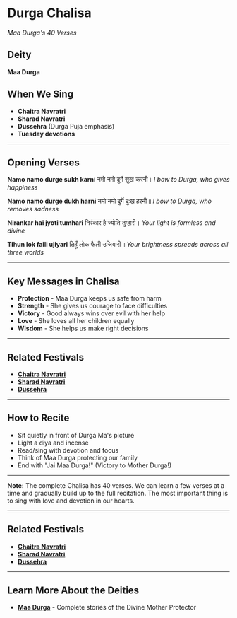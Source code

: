 # Durga Chalisa
*Maa Durga's 40 Verses*

## Deity
**Maa Durga**

## When We Sing
- **Chaitra Navratri**
- **Sharad Navratri**
- **Dussehra** (Durga Puja emphasis)
- **Tuesday devotions**

---

## Opening Verses

**Namo namo durge sukh karni**
नमो नमो दुर्गे सुख करनी।
*I bow to Durga, who gives happiness*

**Namo namo durge dukh harni**
नमो नमो दुर्गे दुःख हरनी॥
*I bow to Durga, who removes sadness*

**Nirankar hai jyoti tumhari**
निरंकार है ज्योति तुम्हारी।
*Your light is formless and divine*

**Tihun lok faili ujiyari**
तिहूँ लोक फैली उजियारी॥
*Your brightness spreads across all three worlds*

---

## Key Messages in Chalisa
- **Protection** - Maa Durga keeps us safe from harm
- **Strength** - She gives us courage to face difficulties
- **Victory** - Good always wins over evil with her help
- **Love** - She loves all her children equally
- **Wisdom** - She helps us make right decisions

---

## Related Festivals

- **[Chaitra Navratri](../section1-festivals/03-chaitra-navratri.md)**
- **[Sharad Navratri](../section1-festivals/08-sharad-navratri.md)**
- **[Dussehra](../section1-festivals/09-dussehra.md)**

---

## How to Recite
- Sit quietly in front of Durga Ma's picture
- Light a diya and incense
- Read/sing with devotion and focus
- Think of Maa Durga protecting our family
- End with "Jai Maa Durga!" (Victory to Mother Durga!)

---

**Note:** The complete Chalisa has 40 verses. We can learn a few verses at a time and gradually build up to the full recitation. The most important thing is to sing with love and devotion in our hearts.

---

## Related Festivals

- **[Chaitra Navratri](../section1-festivals/03-chaitra-navratri.md)**
- **[Sharad Navratri](../section1-festivals/08-sharad-navratri.md)**
- **[Dussehra](../section1-festivals/09-dussehra.md)**

---

## Learn More About the Deities

- **[Maa Durga](../section3-deities/06-maa-durga.md)** - Complete stories of the Divine Mother Protector
